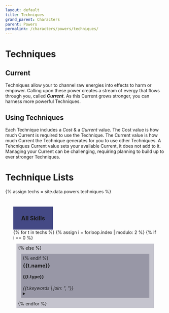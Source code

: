 ```yaml
---
layout: default
title: Techniques
grand_parent: Characters
parent: Powers
permalink: /characters/powers/techniques/
---
```


# Techniques


## Current
Techniques allow your to channel raw energies into effects to harm or empower.  Calling upon these power creates a stream of evergy that flows through you, called ***Current***.  As this Current grows stronger, you can harness more powerful Techniques.

## Using Techniques
Each Technique includes a *Cost* & a *Current* value.  The Cost value is how much Current is required to use the Technique.  The Current value is how much Current the Technique generates for you to use other Techniques.  A Tehcniques Current value sets your available Current, it does not add to it.  Managing your Current can be challenging, requiring planning to build up to ever stronger Techniques.



# Technique Lists

{% assign techs = site.data.powers.techniques %}

<div class="mytabs">
    <input type="radio" id="tab_all" name="mytabs" checked="checked">
    <label for="tab_all" style="font-size:130%">All Skills</label>
    <div class="tab">
    {% for t in techs %}
        {% assign i = forloop.index | modulo: 2 %}
        {% if i == 0 %}
            <div style="background-color: #4b476650; margin: 10px; padding: 5px;">
        {% else %}
            <div style="background-color: #37344f50; margin: 10px; padding: 5px;">
        {% endif %}
        <h3 style="margin-top: 5px;">{{t.name}}</h3>
        <h4 style="margin-top: 5px;">{{t.type}}</h4>
        <em>{{t.keywords | join: ", "}}</em>
        <details>
            <summary></summary>
            {% if t.requires %}
                <p><em>Requires: </em>{{t.requires}}</p>
            {% endif %}
            {% if t.effect %}
                <p><strong>Effect</strong>
                <br>{{t.effect}}</p>
            {% endif %}
            {% assign thresh = t.threshold %}
            {% for t in thresh %}
                <p><strong>Threshold &mdash; {{t.hits}}</strong>
                <br>{{t.effect}}</p>
            {% endfor %}
        </details>
        </div>
    {% endfor %}
    </div>
    <div class="tab">
    {% assign eskills = ["Inferno", "Lux", "Nox", "Plaga", "Rime", "Squall", "Tellus", "Tempest", "Torrent", "Vivus"] %}
    {% for eskill in eskills %}
        {% assign tabid = 'tab_' | append: eskill %}
        <input type="radio" id="{{ tabid }}" name="mytabs">
        <label for="{{ tabid }}" style="font-size:110%">{{ eskill }}</label>
        <div class="tab">
            {% for t in site.data.powers.techniques %}
                {% for tag in t.keywords %}
                    {% if tag == eskill %}
                        <div style="background-color: #37344f50; margin: 10px; padding: 5px;">
                        <h3 style="margin-top: 5px;">{{t.name}}</h3>
                        <h4 style="margin-top: 5px;">{{t.type}}</h4>
                        <em>{{t.keywords | join: ", "}}</em>
                        <details>
                            <summary></summary>
                            {% if t.requires %}
                                <p><em>Requires: </em>{{t.requires}}</p>
                            {% endif %}
                            {% if t.effect %}
                                <p><strong>Effect</strong>
                                <br>{{t.effect}}</p>
                            {% endif %}
                            {% assign thresh = t.threshold %}
                            {% for t in thresh %}
                                <p><strong>Threshold &mdash; {{t.hits}}</strong>
                                <br>{{t.effect}}</p>
                            {% endfor %}
                        </div>
                        <div height=5px></div>
                    {% endif %}
                {% endfor %}
            {% endfor %}
        </div>
    {% endfor %}
    </div>
</div>


<style>
 
.mytabs {
    display: flex;
    flex-wrap: wrap;
    margin: 0px auto;
    padding: 25px;
}
.mytabs input[type="radio"] {
    display: none;
}

.mytabs label {
    padding: 25px;
    font-weight: bold;
}

.mytabs .tab {
    width: 100%;
    padding: 0px;
    order: 1;
    display: none;
}
.mytabs .tab h2 {
    font-size: 3em;
}

.mytabs input[type='radio']:checked + label + .tab {
    display: block;
}

.mytabs input[type="radio"]:checked + label {
    background: #444985;
}
</style>